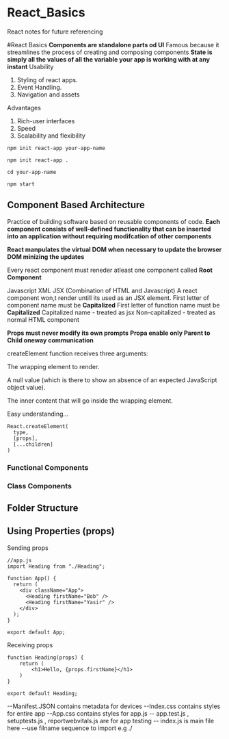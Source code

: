 # React_Basics
React notes for future referencing

#React Basics
**Components are standalone parts od UI**
Famous because it streamlines the process of creating and composing components
**State is simply all the values of all the variable your app is working with at any instant**
Usability

1. Styling of react apps.
2. Event Handling.
3. Navigation and assets

Advantages
1. Rich-user interfaces
2. Speed
3. Scalability and flexibility

```
npm init react-app your-app-name
```

```
npm init react-app .
```


```
cd your-app-name
```

```
npm start
```
## Component Based Architecture
Practice of building software based on reusable components of code.
**Each component consists of well-defined functionality that can be inserted into an application without requiring modifcation of other components**

**React manpulates the virtual DOM when necessary to update the browser DOM minizing the updates**

Every react component must reneder atleast one component called **Root Component**

Javascript XML JSX (Combination of HTML and Javascript)
A react component won,t render untill its used as an JSX element.
First letter of component name must be  **Capitalized**
First letter of function name must be  **Capitalized**
Capitalized name - treated as jsx 
Non-capitalized - treated as normal HTML component

**Props must never modify its own prompts**
**Propa enable only Parent to Child oneway communication**

 createElement function receives three arguments:
 
The wrapping element to render. 

A null value (which is there to show an absence of an expected JavaScript object value). 

The inner content that will go inside the wrapping element. 

Easy understanding...
```
React.createElement(
  type,
  [props],
  [...children]
)
```

### Functional Components


### Class Components

## Folder Structure

## Using Properties (props)
Sending props
```
//app.js
import Heading from "./Heading";

function App() {
  return (
    <div className="App">
      <Heading firstName="Bob" />
      <Heading firstName="Yasir" />
    </div>
  );
}

export default App;
```

Receiving props
```
function Heading(props) {
    return (
        <h1>Hello, {props.firstName}</h1>
    )
}

export default Heading;
```

--Manifest.JSON contains metadata for devices
--Index.css contains styles for entire app
--App.css contains styles for app.js
-- app.test.js , setuptests.js , reportwebvitals.js are for app testing
-- index.js is main file here
--use filname sequence to import e.g ./
